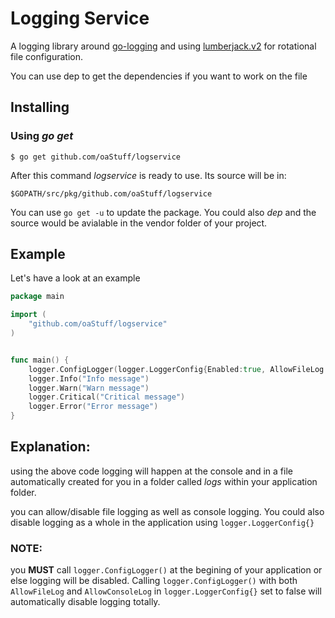 Logging Service
================

A logging library around [go-logging](https://github.com/op/go-logging) 
and using [lumberjack.v2](http://gopkg.in/natefinch/lumberjack.v2) for rotational file configuration.

You can use dep to get the dependencies if you want to work on the file

## Installing

### Using *go get*

    $ go get github.com/oaStuff/logservice

After this command *logservice* is ready to use. Its source will be in:

    $GOPATH/src/pkg/github.com/oaStuff/logservice

You can use `go get -u` to update the package.
You could also *dep* and the source would be avialable in the vendor folder of your project.


## Example

Let's have a look at an example 

```go
package main

import (
    "github.com/oaStuff/logservice"
)


func main() {
	logger.ConfigLogger(logger.LoggerConfig{Enabled:true, AllowFileLog:true, AllowConsoleLog:true})
	logger.Info("Info message")
	logger.Warn("Warn message")
	logger.Critical("Critical message")
	logger.Error("Error message")
}
```

## Explanation:
using the above code logging will happen at the console and in a file automatically created for you in a folder
called *logs* within your application folder.

you can allow/disable  file logging as well as console logging. You could also disable logging as
a whole in the application using `logger.LoggerConfig{}`

### NOTE:

you **MUST** call `logger.ConfigLogger()` at the begining of your application or else logging will be disabled.
Calling `logger.ConfigLogger()` with both `AllowFileLog` and `AllowConsoleLog` in 
`logger.LoggerConfig{}` set to false will automatically disable logging totally.
